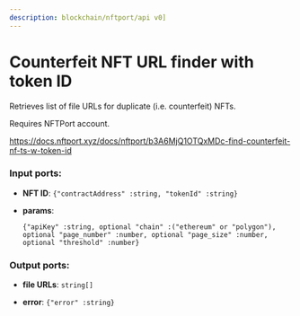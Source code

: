 ```yaml
---
description: blockchain/nftport/api v0]
---
```


# Counterfeit NFT URL finder with token ID

Retrieves list of file URLs for duplicate (i.e. counterfeit) NFTs.

Requires NFTPort account.

https://docs.nftport.xyz/docs/nftport/b3A6MjQ1OTQxMDc-find-counterfeit-nf-ts-w-token-id

### Input ports:

* __NFT ID__: `{"contractAddress" :string, "tokenId" :string}`


* __params__: 
    ```
    {"apiKey" :string, optional "chain" :("ethereum" or "polygon"), optional "page_number" :number, optional "page_size" :number, optional "threshold" :number}
    ```

### Output ports:

* __file URLs__: `string[]`


* __error__: `{"error" :string}`


